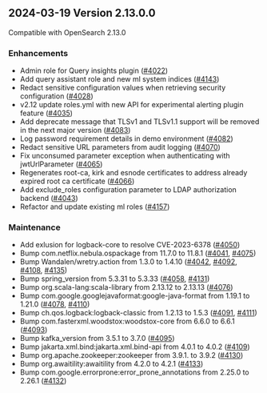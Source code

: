 ## 2024-03-19 Version 2.13.0.0

Compatible with OpenSearch 2.13.0

### Enhancements
* Admin role for Query insights plugin ([#4022](https://github.com/opensearch-project/security/pull/4022))
* Add query assistant role and new ml system indices ([#4143](https://github.com/opensearch-project/security/pull/4143))
* Redact sensitive configuration values when retrieving security configuration ([#4028](https://github.com/opensearch-project/security/pull/4028))
* v2.12 update roles.yml with new API for experimental alerting plugin feature ([#4035](https://github.com/opensearch-project/security/pull/4035))
* Add deprecate message that TLSv1 and TLSv1.1 support will be removed in the next major version ([#4083](https://github.com/opensearch-project/security/pull/4083))
* Log password requirement details in demo environment ([#4082](https://github.com/opensearch-project/security/pull/4082))
* Redact sensitive URL parameters from audit logging ([#4070](https://github.com/opensearch-project/security/pull/4070))
* Fix unconsumed parameter exception when authenticating with jwtUrlParameter ([#4065](https://github.com/opensearch-project/security/pull/4065))
* Regenerates root-ca, kirk and esnode certificates to address already expired root ca certificate ([#4066](https://github.com/opensearch-project/security/pull/4066))
* Add exclude_roles configuration parameter to LDAP authorization backend ([#4043](https://github.com/opensearch-project/security/pull/4043))
* Refactor and update existing ml roles ([#4157](https://github.com/opensearch-project/security/pull/4157))

### Maintenance
* Add exlusion for logback-core to resolve CVE-2023-6378 ([#4050](https://github.com/opensearch-project/security/pull/4050))
* Bump com.netflix.nebula.ospackage from 11.7.0 to 11.8.1 ([#4041](https://github.com/opensearch-project/security/pull/4041), [#4075](https://github.com/opensearch-project/security/pull/4075))
* Bump Wandalen/wretry.action from 1.3.0 to 1.4.10 ([#4042](https://github.com/opensearch-project/security/pull/4042), [#4092](https://github.com/opensearch-project/security/pull/4092), [#4108](https://github.com/opensearch-project/security/pull/4108), [#4135](https://github.com/opensearch-project/security/pull/4135))
* Bump spring_version from 5.3.31 to 5.3.33 ([#4058](https://github.com/opensearch-project/security/pull/4058), [#4131](https://github.com/opensearch-project/security/pull/4131))
* Bump org.scala-lang:scala-library from 2.13.12 to 2.13.13 ([#4076](https://github.com/opensearch-project/security/pull/4076))
* Bump com.google.googlejavaformat:google-java-format from 1.19.1 to 1.21.0 ([#4078](https://github.com/opensearch-project/security/pull/4078), [#4110](https://github.com/opensearch-project/security/pull/4110))
* Bump ch.qos.logback:logback-classic from 1.2.13 to 1.5.3 ([#4091](https://github.com/opensearch-project/security/pull/4091), [#4111](https://github.com/opensearch-project/security/pull/4111))
* Bump com.fasterxml.woodstox:woodstox-core from 6.6.0 to 6.6.1 ([#4093](https://github.com/opensearch-project/security/pull/4093))
* Bump kafka_version from 3.5.1 to 3.7.0 ([#4095](https://github.com/opensearch-project/security/pull/4095))
* Bump jakarta.xml.bind:jakarta.xml.bind-api from 4.0.1 to 4.0.2 ([#4109](https://github.com/opensearch-project/security/pull/4109))
* Bump org.apache.zookeeper:zookeeper from 3.9.1. to 3.9.2 ([#4130](https://github.com/opensearch-project/security/pull/4130))
* Bump org.awaitility:awaitility from 4.2.0 to 4.2.1 ([#4133](https://github.com/opensearch-project/security/pull/4133))
* Bump com.google.errorprone:error_prone_annotations from 2.25.0 to 2.26.1 ([#4132](https://github.com/opensearch-project/security/pull/4132))
